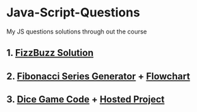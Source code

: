 # Java-Script-Questions
My JS questions solutions through out the course
## 1. [FizzBuzz Solution]( https://github.com/Shriya-Chauhan/Java-Script-Questions/blob/main/FizzBuzz.js)
## 2. [Fibonacci Series Generator](https://github.com/Shriya-Chauhan/Java-Script-Questions/blob/main/FibbonacciGenerator.js) + [Flowchart](https://github.com/Shriya-Chauhan/Java-Script-Questions/blob/main/Fibonacci%20Logic.pdf)
## 3. [Dice Game Code](https://github.com/Shriya-Chauhan/Dice-Game) + [Hosted Project](https://shriya-chauhan.github.io/Dice-Game/)

